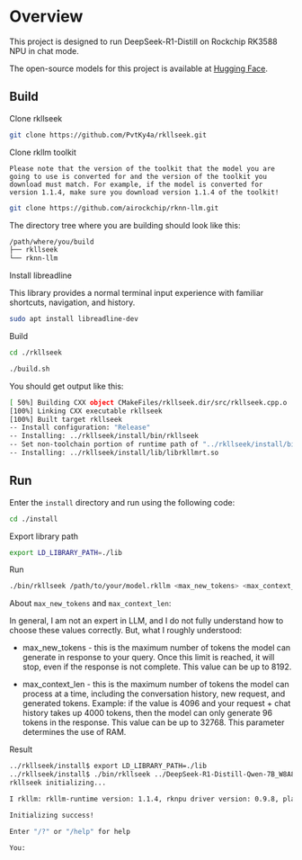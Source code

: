 # Overview
This project is designed to run DeepSeek-R1-Distill on Rockchip RK3588 NPU in chat mode.

The open-source models for this project is available at [Hugging Face](https://huggingface.co/models?sort=trending&search=rk3588).

## Build

Clone rkllseek

```bash
git clone https://github.com/PvtKy4a/rkllseek.git
```

Clone rkllm toolkit

`Please note that the version of the toolkit that the model you are going to use is converted for and the version of the toolkit you download must match. For example, if the model is converted for version 1.1.4, make sure you download version 1.1.4 of the toolkit!`

```bash
git clone https://github.com/airockchip/rknn-llm.git
```

The directory tree where you are building should look like this:

```bash
/path/where/you/build
├── rkllseek
└── rknn-llm
```

Install libreadline

This library provides a normal terminal input experience with familiar shortcuts, navigation, and history.

```bash
sudo apt install libreadline-dev
```

Build

```bash
cd ./rkllseek

./build.sh
```

You should get output like this:

```bash
[ 50%] Building CXX object CMakeFiles/rkllseek.dir/src/rkllseek.cpp.o
[100%] Linking CXX executable rkllseek
[100%] Built target rkllseek
-- Install configuration: "Release"
-- Installing: ../rkllseek/install/bin/rkllseek
-- Set non-toolchain portion of runtime path of "../rkllseek/install/bin/rkllseek" to ""
-- Installing: ../rkllseek/install/lib/librkllmrt.so
```

## Run

Enter the `install` directory and run using the following code:

```bash
cd ./install
```

Export library path

```bash
export LD_LIBRARY_PATH=./lib
```

Run

```bash
./bin/rkllseek /path/to/your/model.rkllm <max_new_tokens> <max_context_len>
```

About `max_new_tokens` and `max_context_len`:

In general, I am not an expert in LLM, and I do not fully understand how to choose these values ​​correctly. But, what I roughly understood:

- max_new_tokens - this is the maximum number of tokens the model can generate in response to your query. Once this limit is reached, it will stop, even if the response is not complete. This value can be up to 8192.

- max_context_len - this is the maximum number of tokens the model can process at a time, including the conversation history, new request, and generated tokens. Example: if the value is 4096 and your request + chat history takes up 4000 tokens, then the model can only generate 96 tokens in the response. This value can be up to 32768. This parameter determines the use of RAM.

Result

```bash
../rkllseek/install$ export LD_LIBRARY_PATH=./lib
../rkllseek/install$ ./bin/rkllseek ../DeepSeek-R1-Distill-Qwen-7B_W8A8_RK3588_o0.rkllm 2048 8192
rkllseek initializing...

I rkllm: rkllm-runtime version: 1.1.4, rknpu driver version: 0.9.8, platform: RK3588

Initializing success!

Enter "/?" or "/help" for help

You: 
```